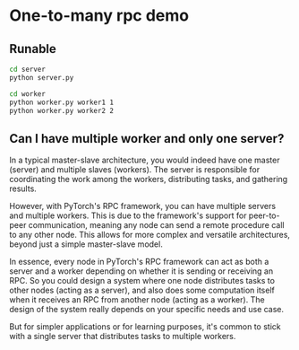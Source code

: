 # One-to-many rpc demo

## Runable
```bash
cd server
python server.py

cd worker
python worker.py worker1 1
python worker.py worker2 2
```

## Can I have multiple worker and only one server?

In a typical master-slave architecture, you would indeed have one master (server) and multiple slaves (workers). The server is responsible for coordinating the work among the workers, distributing tasks, and gathering results. 

However, with PyTorch's RPC framework, you can have multiple servers and multiple workers. This is due to the framework's support for peer-to-peer communication, meaning any node can send a remote procedure call to any other node. This allows for more complex and versatile architectures, beyond just a simple master-slave model. 

In essence, every node in PyTorch's RPC framework can act as both a server and a worker depending on whether it is sending or receiving an RPC. So you could design a system where one node distributes tasks to other nodes (acting as a server), and also does some computation itself when it receives an RPC from another node (acting as a worker). The design of the system really depends on your specific needs and use case. 

But for simpler applications or for learning purposes, it's common to stick with a single server that distributes tasks to multiple workers.